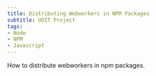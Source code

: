 ```yaml
---
title: Distributing Webworkers in NPM Packages
subtitle: UOIT Project
tags:
- Node
- NPM
- Javascript
---
```


How to distribute webworkers in npm packages.
